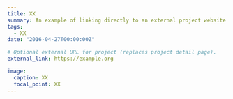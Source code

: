 ```yaml
---
title: XX
summary: An example of linking directly to an external project website using `external_link`.
tags:
  - XX
date: "2016-04-27T00:00:00Z"

# Optional external URL for project (replaces project detail page).
external_link: https://example.org

image:
  caption: XX
  focal_point: XX
---
```

